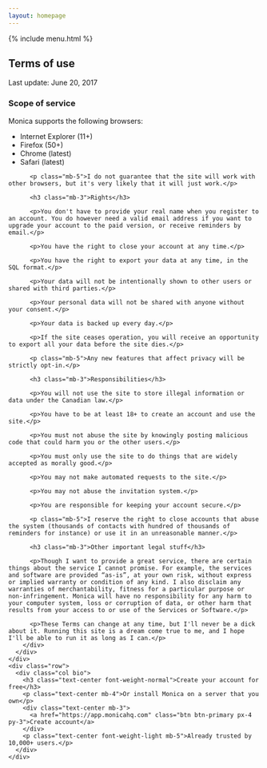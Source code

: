 ```yaml
---
layout: homepage
---
```


<div class="terms">
  <main class="fix-blue">
    <div class="pt-3 pt-sm-3">
      {% include menu.html %}
    </div>
  </main>

  <div class="terms-image mb-5">
  </div>

  <div class="container">
    <div class="row">
      <div class="col">
        <h2 class="text-center">Terms of use</h2>
        <p class="last-update mb-5 text-center">Last update: June 20, 2017</p>
        <div class="text mb-5">
          <h3 class="mb-3">Scope of service</h3>
          <p>Monica supports the following browsers:</p>
          <ul>
          <li>Internet Explorer (11+)</li>
          <li>Firefox (50+)</li>
          <li>Chrome (latest)</li>
          <li>Safari (latest)</li>
          </ul>

          <p class="mb-5">I do not guarantee that the site will work with other browsers, but it's very likely that it will just work.</p>

          <h3 class="mb-3">Rights</h3>

          <p>You don't have to provide your real name when you register to an account. You do however need a valid email address if you want to upgrade your account to the paid version, or receive reminders by email.</p>

          <p>You have the right to close your account at any time.</p>

          <p>You have the right to export your data at any time, in the SQL format.</p>

          <p>Your data will not be intentionally shown to other users or shared with third parties.</p>

          <p>Your personal data will not be shared with anyone without your consent.</p>

          <p>Your data is backed up every day.</p>

          <p>If the site ceases operation, you will receive an opportunity to export all your data before the site dies.</p>

          <p class="mb-5">Any new features that affect privacy will be strictly opt-in.</p>

          <h3 class="mb-3">Responsibilities</h3>

          <p>You will not use the site to store illegal information or data under the Canadian law.</p>

          <p>You have to be at least 18+ to create an account and use the site.</p>

          <p>You must not abuse the site by knowingly posting malicious code that could harm you or the other users.</p>

          <p>You must only use the site to do things that are widely accepted as morally good.</p>

          <p>You may not make automated requests to the site.</p>

          <p>You may not abuse the invitation system.</p>

          <p>You are responsible for keeping your account secure.</p>

          <p class="mb-5">I reserve the right to close accounts that abuse the system (thousands of contacts with hundred of thousands of reminders for instance) or use it in an unreasonable manner.</p>

          <h3 class="mb-3">Other important legal stuff</h3>

          <p>Though I want to provide a great service, there are certain things about the service I cannot promise. For example, the services and software are provided “as-is”, at your own risk, without express or implied warranty or condition of any kind. I also disclaim any warranties of merchantability, fitness for a particular purpose or non-infringement. Monica will have no responsibility for any harm to your computer system, loss or corruption of data, or other harm that results from your access to or use of the Services or Software.</p>

          <p>These Terms can change at any time, but I'll never be a dick about it. Running this site is a dream come true to me, and I hope I'll be able to run it as long as I can.</p>
        </div>
      </div>
    </div>
    <div class="row">
      <div class="col bio">
        <h3 class="text-center font-weight-normal">Create your account for free</h3>
        <p class="text-center mb-4">Or install Monica on a server that you own</p>
        <div class="text-center mb-3">
          <a href="https://app.monicahq.com" class="btn btn-primary px-4 py-3">Create account</a>
        </div>
        <p class="text-center font-weight-light mb-5">Already trusted by 10,000+ users.</p>
      </div>
    </div>
  </div>
</div>
